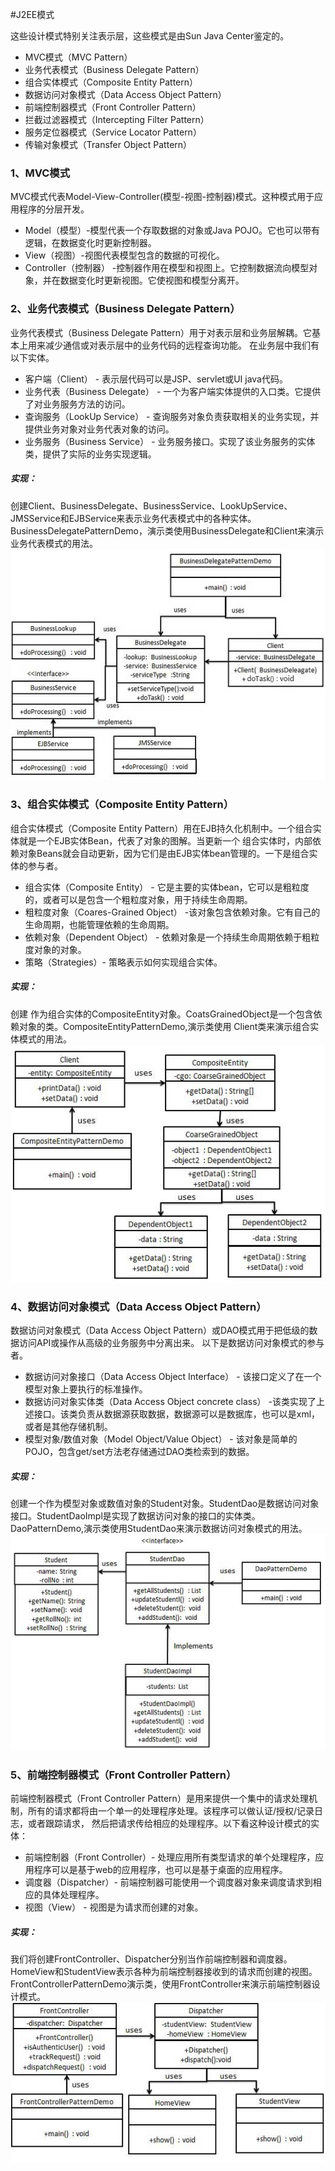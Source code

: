 #J2EE模式

这些设计模式特别关注表示层，这些模式是由Sun Java Center鉴定的。
* MVC模式（MVC Pattern）
* 业务代表模式（Business Delegate Pattern）
* 组合实体模式（Composite Entity Pattern）
* 数据访问对象模式（Data Access Object Pattern）
* 前端控制器模式（Front Controller Pattern）
* 拦截过滤器模式（Intercepting Filter Pattern）
* 服务定位器模式（Service Locator Pattern）
* 传输对象模式（Transfer Object Pattern）

### 1、MVC模式
  MVC模式代表Model-View-Controller(模型-视图-控制器)模式。这种模式用于应用程序的分层开发。
  * Model（模型）-模型代表一个存取数据的对象或Java POJO。它也可以带有逻辑，在数据变化时更新控制器。
  * View（视图）-视图代表模型包含的数据的可视化。
  * Controller（控制器） -控制器作用在模型和视图上。它控制数据流向模型对象，并在数据变化时更新视图。它使视图和模型分离开。
  
### 2、业务代表模式（Business Delegate Pattern）
  业务代表模式（Business Delegate Pattern）用于对表示层和业务层解耦。它基本上用来减少通信或对表示层中的业务代码的远程查询功能。
  在业务层中我们有以下实体。
  * 客户端（Client） - 表示层代码可以是JSP、servlet或UI java代码。
  * 业务代表（Business Delegate） - 一个为客户端实体提供的入口类。它提供了对业务服务方法的访问。
  * 查询服务（LookUp Service） - 查询服务对象负责获取相关的业务实现，并提供业务对象对业务代表对象的访问。
  * 业务服务（Business Service） - 业务服务接口。实现了该业务服务的实体类，提供了实际的业务实现逻辑。
  
##### 实现：
  创建Client、BusinessDelegate、BusinessService、LookUpService、JMSService和EJBService来表示业务代表模式中的各种实体。
  BusinessDelegatePatternDemo，演示类使用BusinessDelegate和Client来演示业务代表模式的用法。
  ![](business_delegate_pattern_uml_diagram2.png)
 
### 3、组合实体模式（Composite Entity Pattern）
  组合实体模式（Composite Entity Pattern）用在EJB持久化机制中。一个组合实体就是一个EJB实体Bean，代表了对象的图解。当更新一个
  组合实体时，内部依赖对象Beans就会自动更新，因为它们是由EJB实体bean管理的。一下是组合实体的参与者。
  * 组合实体（Composite Entity） - 它是主要的实体bean，它可以是粗粒度的，或者可以是包含一个粗粒度对象，用于持续生命周期。
  * 粗粒度对象（Coares-Grained Object） -该对象包含依赖对象。它有自己的生命周期，也能管理依赖的生命周期。
  * 依赖对象（Dependent Object） - 依赖对象是一个持续生命周期依赖于粗粒度对象的对象。
  * 策略（Strategies）- 策略表示如何实现组合实体。
  
##### 实现：
  创建 作为组合实体的CompositeEntity对象。CoatsGrainedObject是一个包含依赖对象的类。CompositeEntityPatternDemo,演示类使用
  Client类来演示组合实体模式的用法。
  ![](compositeentity_pattern_uml_diagram.jpg)
  
### 4、数据访问对象模式（Data Access Object Pattern）
  数据访问对象模式（Data Access Object Pattern）或DAO模式用于把低级的数据访问API或操作从高级的业务服务中分离出来。
  以下是数据访问对象模式的参与者。
  * 数据访问对象接口（Data Access Object Interface） - 该接口定义了在一个模型对象上要执行的标准操作。
  * 数据访问对象实体类（Data Access Object concrete class） -该类实现了上述接口。该类负责从数据源获取数据，数据源可以是数据库，也可以是xml，或者是其他存储机制。
  * 模型对象/数值对象（Model Object/Value Object） - 该对象是简单的POJO，包含get/set方法老存储通过DAO类检索到的数据。
  
 ##### 实现：
 创建一个作为模型对象或数值对象的Student对象。StudentDao是数据访问对象接口。StudentDaoImpl是实现了数据访问对象的接口的实体类。
 DaoPatternDemo,演示类使用StudentDao来演示数据访问对象模式的用法。
 ![](dao_pattern_uml_diagram.jpg)
 
### 5、前端控制器模式（Front Controller Pattern）
  前端控制器模式（Front Controller Pattern）是用来提供一个集中的请求处理机制，所有的请求都将由一个单一的处理程序处理。该程序可以做认证/授权/记录日志，或者跟踪请求，
  然后把请求传给相应的处理程序。以下看这种设计模式的实体：
  * 前端控制器（Front Controller）- 处理应用所有类型请求的单个处理程序，应用程序可以是基于web的应用程序，也可以是基于桌面的应用程序。
  * 调度器（Dispatcher）- 前端控制器可能使用一个调度器对象来调度请求到相应的具体处理程序。
  * 视图（View） - 视图是为请求而创建的对象。
 ##### 实现：
 我们将创建FrontController、Dispatcher分别当作前端控制器和调度器。HomeView和StudentView表示各种为前端控制器接收到的请求而创建的视图。
 FrontControllerPatternDemo演示类，使用FrontController来演示前端控制器设计模式。
 ![](frontcontroller_pattern_uml_diagram.jpg)